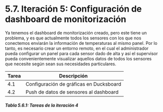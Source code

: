 # 5.7. Iteración 5: Configuración de dashboard de monitorización

Ya tenemos el dashboard de monitorización creado, pero este tiene un problema, y es que actualmente todos los sensores con los que nos conectemos enviarán la información de temperaturas al mismo panel. Por lo tanto, es necesario crear un entorno remoto, en el cual el administrador pueda configurar un panel para cada sensor dado de alta y así el supervisor pueda convenientemente visualizar aquellos datos de todos los sensores que necesite según sean sus necesidades particulares.

| Tarea | Descripción |
| -- | -- |
| 4.1 | Configuración de gráficas en Ducksboard |
| 4.2 | Push de datos de sensores al dashboard |
##### *Tabla 5.6.1: Tareas de la iteración 4* 
